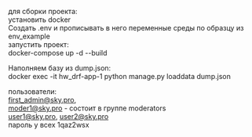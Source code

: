 для сборки проекта:<br>
установить docker<br>
Создать .env и прописывать в него переменные среды по образцу из env_example<br>
запустить проект:<br>
docker-compose up -d --build


Наполняем базу из dump.json:<br>
docker exec -it hw_drf-app-1 python manage.py loaddata dump.json 


пользователи:<br>
first_admin@sky.pro,<br>
moder1@sky.pro - состоит в группе moderators<br>
user1@sky.pro, user2@sky.pro<br>
пароль у всех 1qaz2wsx
